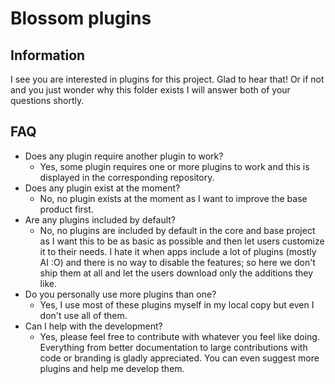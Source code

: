 # Blossom plugins

## Information

I see you are interested in plugins for this project. Glad to hear that! Or if not and you just wonder why this folder exists I will answer both of your questions shortly.

## FAQ

- Does any plugin require another plugin to work?
  - Yes, some plugin requires one or more plugins to work and this is displayed in the corresponding repository.
- Does any plugin exist at the moment?
  - No, no plugin exists at the moment as I want to improve the base product first.
- Are any plugins included by default?
  - No, no plugins are included by default in the core and base project as I want this to be as basic as possible and then let users customize it to their needs. I hate it when apps include a lot of plugins (mostly AI :O) and there is no way to disable the features; so here we don't ship them at all and let the users download only the additions they like.
- Do you personally use more plugins than one?
  - Yes, I use most of these plugins myself in my local copy but even I don't use all of them.
- Can I help with the development?
  - Yes, please feel free to contribute with whatever you feel like doing. Everything from better documentation to large contributions with code or branding is gladly appreciated. You can even suggest more plugins and help me develop them.
